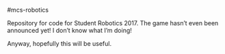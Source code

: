 ﻿#mcs-robotics

Repository for code for Student Robotics 2017. The game hasn’t even been announced yet! I don’t know what I’m doing!

Anyway, hopefully this will be useful.
